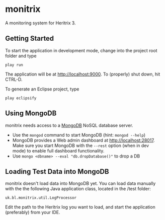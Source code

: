 # monitrix

A monitoring system for Heritrix 3.

## Getting Started

To start the application in development mode, change into the project root folder and type 

    play run
    
The application will be at [http://localhost:9000](http://localhost:9000). To (properly) shut down, hit CTRL-D. 

To generate an Eclipse project, type

    play eclipsify
    
## Using MongoDB

monitrix needs access to a [MongoDB](http://www.mongodb.org) NoSQL database server.

* Use the ``mongod`` command to start MongoDB (hint: ``mongod --help``)
* MongoDB provides a Web admin dashboard  at [http://localhost:28017](http://localhost:28017). Make sure
  you start MongoDB with the ``--rest`` option (when in dev mode) to enable full dashboard functionality.
* Use ``mongo <dbname> --eval "db.dropDatabase()"`` to drop a DB 

## Loading Test Data into MongoDB

monitrix doesn't load data into MongoDB yet. You can load data manually with the the following Java application
class, located in the /test folder:

    uk.bl.monitrix.util.LogProcessor
    
Edit the path to the Heritrix log you want to load, and start the application (preferably) from your IDE.